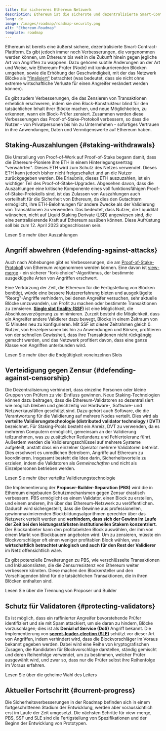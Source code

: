 ```yaml
---
title: Ein sichereres Ethereum Netzwerk
description: Ethereum ist die sicherste und dezentralisierte Smart-Contract-Plattform, die es gibt. Es gibt jedoch immer noch Verbesserungen, die vorgenommen werden können, um Ethereum bis weit in die Zukunft hinein gegen jegliche Art von Angriffen zu wappnen.
lang: de
image: /images/roadmap/roadmap-security.png
alt: "Ethereum-Roadmap"
template: roadmap
---
```


Ethereum ist bereits eine äußerst sichere, dezentralisierte Smart-Contract-Plattform. Es gibt jedoch immer noch Verbesserungen, die vorgenommen werden können, um Ethereum bis weit in die Zukunft hinein gegen jegliche Art von Angriffen zu wappnen. Dazu gehören subtile Änderungen an der Art und Weise, wie Ethereum-Prüfer (Node) mit konkurrierenden Blöcken umgehen, sowie die Erhöhung der Geschwindigkeit, mit der das Netzwerk Blöcke als ["finalisiert"](/developers/docs/consensus-mechanisms/pos/#finality) betrachtet (was bedeutet, dass sie nicht ohne extreme wirtschaftliche Verluste für einen Angreifer verändert werden können).

Es gibt zudem Verbesserungen, die das Zensieren von Transaktionen erheblich erschweren, indem sie den Block-Konstrukteur blind für den tatsächlichen Inhalt ihrer Blöcke machen, und neue Möglichkeiten, zu erkennen, wann ein Block-Prüfer zensiert. Zusammen werden diese Verbesserungen das Proof-of-Stake-Protokoll verbessern, so dass die Nutzer - von Privatpersonen bis hin zu Unternehmen - sofortiges Vertrauen in ihre Anwendungen, Daten und Vermögenswerte auf Ethereum haben.

## Staking-Auszahlungen {#staking-withdrawals}

Die Umstellung von Proof-of-Work auf Proof-of-Stake begann damit, dass die Ethereum-Pioniere ihre ETH in einem Hinterlegungsvertrag "verwahrten". Dieses ETH wird zum Schutz des Netzes verwendet. Dieses ETH kann jedoch bisher nicht freigeschaltet und an die Nutzer zurückgegeben werden. Die Erlaubnis, dieses ETH auszuzahlen, ist ein wichtiger Teil des Proof-of-Stake-Upgrades. Abgesehen davon, dass die Auszahlungen eine kritische Komponente eines voll funktionsfähigen Proof-of-Stake-Protokolls sind, ist das Zulassen von Auszahlungen auch vorteilhaft für die Sicherheit von Ethereum, da dies den Gutachtern ermöglicht, ihre ETH-Belohnungen für andere Zwecke als der Validierung von Transaktionen zu verwenden. Das bedeutet, dass Nutzer, die Liquidität wünschen, nicht auf Liquid Staking Derivate (LSD) angewiesen sind, die eine zentralisierende Kraft auf Ethereum ausüben können. Diese Aufrüstung soll bis zum 12. April 2023 abgeschlossen sein.

<ButtonLink variant="outline-color" href="/staking/withdrawals/">Lesen Sie mehr über Auszahlungen</ButtonLink>

## Angriff abwehren {#defending-against-attacks}

Auch nach Abhebungen gibt es Verbesserungen, die am [Proof-of-Stake-Protokoll](/developers/docs/consensus-mechanisms/pos/) von Ethereum vorgenommen werden können. Eine davon ist [view-merge](https://ethresear.ch/t/view-merge-as-a-replacement-for-proposer-boost/13739) - ein sicherer "fork-choice"-Algorithmus, der bestimmte ausgeklügelte Arten von Angriffen erschwert.

Eine Verkürzung der Zeit, die Ethereum für die Fertigstellung von Blöcken benötigt, würde eine bessere Nutzererfahrung bieten und ausgeklügelte "Reorg"-Angriffe verhindern, bei denen Angreifer versuchen, sehr aktuelle Blöcke umzuwandeln, um Profit zu machen oder bestimmte Transaktionen zu zensieren. [**Single slot finality (SSF)**](/roadmap/single-slot-finality/) ist eine Möglichkeit, die Abschlussverzögerung zu minimieren. Zurzeit besteht die Möglichkeit, dass ein Angreifer andere Validierer dazu bewegt, Blöcke in einem Zeitraum von 15 Minuten neu zu konfigurieren. Mit SSF ist dieser Zeitrahmen gleich 0. Nutzer, von Einzelpersonen bis hin zu Anwendungen und Börsen, profitieren von der schnellen Gewissheit, dass ihre Transaktionen nicht rückgängig gemacht werden, und das Netzwerk profitiert davon, dass eine ganze Klasse von Angriffen unterbunden wird.

<ButtonLink variant="outline-color" href="/roadmap/single-slot-finality/">Lesen Sie mehr über die Endgültigkeit voneinzelnen Slots</ButtonLink>

## Verteidigung gegen Zensur {#defending-against-censorship}

Die Dezentralisierung verhindert, dass einzelne Personen oder kleine Gruppen von Prüfern zu viel Einfluss gewinnen. Neue Staking-Technologien können dazu beitragen, dass die Ethereum-Validatoren so dezentralisiert wie möglich bleiben und gleichzeitig vor Hardware-, Software- und Netzwerkausfällen geschützt sind. Dazu gehört auch Software, die die Verantwortung für die Validierung auf mehrere Nodes verteilt. Dies wird als **verteilte Validierungstechnologie (distributed validator technology / DVT)** bezeichnet. Für Staking-Pools besteht ein Anreiz, DVT zu verwenden, da es mehreren Computern ermöglicht, gemeinsam an der Validierung teilzunehmen, was zu zusätzlicher Redundanz und Fehlertoleranz führt. Außerdem werden die Validierungsschlüssel auf mehrere Systeme aufgeteilt, anstatt dass ein einzelner Operator mehrere Validatoren betreibt. Dies erschwert es unredlichen Betreibern, Angriffe auf Ethereum zu koordinieren. Insgesamt besteht die Idee darin, Sicherheitsvorteile zu erzielen, indem die Validatoren als _Gemeinschaften_ und nicht als Einzelpersonen betrieben werden.

<ButtonLink variant="outline-color" href="/staking/dvt/">Lesen Sie mehr über verteilte Validierungstechnologie</ButtonLink>

Die Implementierung der **Proposer-Builder-Separation (PBS)** wird die in Ethereum eingebauten Schutzmechanismen gegen Zensur drastisch verbessern. PBS ermöglicht es einem Validator, einen Block zu erstellen, und einem anderen, ihn über das Ethereum-Netzwerk zu veröffentlichen. Dadurch wird sichergestellt, dass die Gewinne aus professionellen, gewinnmaximierenden Blockbildungsalgorithmen gerechter über das Netzwerk verteilt werden und **verhindern, dass sich der Gewinn im Laufe der Zeit bei den leistungsstärksten institutionellen Stakern konzentriert**. Der Blockanbieter kann den profitabelsten Block auswählen, der ihm von einem Markt von Blockbauern angeboten wird. Um zu zensieren, müsste ein Blockvorschläger oft einen weniger profitablen Block wählen, was **wirtschaftlich betrachtet unlogisch und auch für den Rest der Validierer** im Netz offensichtlich wäre.

Es gibt potenzielle Erweiterungen zu PBS, wie verschlüsselte Transaktionen und Inklusionslisten, die die Zensurresistenz von Ethereum weiter verbessern könnten. Diese machen den Blockersteller und den Vorschlagenden blind für die tatsächlichen Transaktionen, die in ihren Blöcken enthalten sind.

<ButtonLink variant="outline-color" href="/roadmap/pbs/">Lesen Sie über die Trennung von Proposer und Builder</ButtonLink>

## Schutz für Validatoren {#protecting-validators}

Es ist möglich, dass ein raffinierter Angreifer bevorstehende Prüfer identifiziert und sie mit Spam attackiert, um sie daran zu hindern, Blöcke vorzuschlagen; dies ist als **Denial of Service (DoS)** Angriff bekannt. Die Implementierung von [**secret-leader-election (SLE)**](/roadmap/secret-leader-election) schützt vor dieser Art von Angriffen, indem verhindert wird, dass die Blockvorschläger im Voraus bekannt gegeben werden. Dabei wird eine Reihe von kryptografischen Zusagen, die Kandidaten für Blockvorschläge darstellen, ständig gemischt und deren Reihenfolge verwendet, um zu bestimmen, welcher Prüfer ausgewählt wird, und zwar so, dass nur die Prüfer selbst ihre Reihenfolge im Voraus erfahren.

<ButtonLink variant="outline-color" href="/roadmap/secret-leader-election">Lesen Sie über die geheime Wahl des Leiters</ButtonLink>

## Aktueller Fortschritt {#current-progress}

Die Sicherheitsverbesserungen in der Roadmap befinden sich in einem fortgeschrittenen Stadium der Entwicklung, werden aber voraussichtlich erst im Laufe der Zeit umgesetzt. Die nächsten Schritte für view-merge, PBS, SSF und SLE sind die Fertigstellung von Spezifikationen und der Beginn der Entwicklung von Prototypen.
